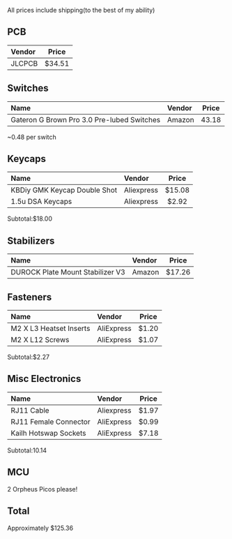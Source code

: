 All prices include shipping(to the best of my ability)
## PCB
|Vendor | Price |
|:---- |:----:|
| JLCPCB | $34.51 |

## Switches
|Name |Vendor | Price |
|:--- |:---- |:----:|
|Gateron G Brown Pro 3.0 Pre-lubed Switches |Amazon |43.18|
~0.48 per switch

## Keycaps
|Name |Vendor | Price |
|:--- |:---- |:----:|
|KBDiy GMK Keycap Double Shot |Aliexpress |$15.08|
|1.5u DSA Keycaps |Aliexpress |$2.92|
Subtotal:$18.00

## Stabilizers
|Name |Vendor | Price |
|:--- |:---- |:----:|
|DUROCK Plate Mount Stabilizer V3 |Amazon |$17.26|

## Fasteners
|Name |Vendor | Price |
|:--- |:---- |:----:|
| M2 X L3 Heatset Inserts| AliExpress | $1.20 |
| M2 X L12 Screws| AliExpress |$1.07  |
Subtotal:$2.27

## Misc Electronics
|Name |Vendor | Price |
|:--- |:---- |:----:|
| RJ11 Cable| Aliexpress| $1.97|
| RJ11 Female Connector| AliExpress |$0.99  | 
| Kailh Hotswap Sockets| AliExpress | $7.18 |
Subtotal:10.14

## MCU
2 Orpheus Picos please!

## Total
Approximately $125.36
